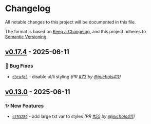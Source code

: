 # Changelog
All notable changes to this project will be documented in this file.

The format is based on [Keep a Changelog](https://keepachangelog.com/en/1.0.0/),
and this project adheres to [Semantic Versioning](https://semver.org/spec/v2.0.0.html).

## [v0.17.4] - 2025-06-11
### :bug: Bug Fixes
- [`d3cafe5`](https://github.com/jnichols411/devops-mock/commit/d3cafe53ffa7aa0e1796529e3398fc2413417172) - disable ul/li styling *(PR [#73](https://github.com/jnichols411/devops-mock/pull/73) by [@jnichols411](https://github.com/jnichols411))*


## [v0.13.0] - 2025-06-11
### :sparkles: New Features
- [`df53289`](https://github.com/jnichols411/devops-mock/commit/df532890bfd81a0866e5b4c3591bca5316541507) - add large txt var to styles *(PR [#50](https://github.com/jnichols411/devops-mock/pull/50) by [@jnichols411](https://github.com/jnichols411))*

[v0.13.0]: https://github.com/jnichols411/devops-mock/compare/v0.12.0...v0.13.0
[v0.17.4]: https://github.com/jnichols411/devops-mock/compare/v0.17.3...v0.17.4
